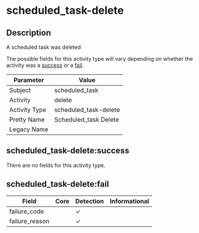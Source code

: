 scheduled_task-delete
=====================

Description
-----------
A scheduled task was deleted

The possible fields for this activity type will vary depending on whether the activity was a [success](#scheduled_task-deletesuccess) or a [fail](#scheduled_task-deletefail).

| Parameter     | Value                 |
| ------------- | --------------------- |
| Subject       | scheduled_task        |
| Activity      | delete                |
| Activity Type | scheduled_task-delete |
| Pretty Name   | Scheduled_task Delete |
| Legacy Name   |                       |

scheduled_task-delete:success
-----------------------------

There are no fields for this activity type.


scheduled_task-delete:fail
--------------------------

| Field          | Core | Detection | Informational |
| -------------- | ---- | --------- | ------------- |
| failure_code   |      | &#10003;  |               |
| failure_reason |      | &#10003;  |               |